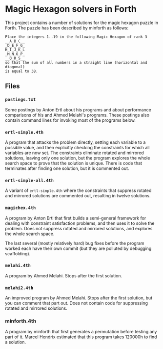 # Magic Hexagon solvers in Forth

This project contains a number of solutions for the magic hexagon
puzzle in Forth.  The puzzle has been described by minforth as
follows:

```
Place the integers 1..19 in the following Magic Hexagon of rank 3 
__A_B_C__
_D_E_F_G_
H_I_J_K_L
_M_N_O_P_
__Q_R_S__
so that the sum of all numbers in a straight line (horizontal and diagonal)
is equal to 38.
```

## Files

### `postings.txt`

Some postings by Anton Ertl about his programs and about performance
comparisons of his and Ahmed Melahi's programs.  These postings also
contain command lines for invoking most of the programs below.

### `ertl-simple.4th`

A program that attacks the problem directly, setting each variable to
a possible value, and then explicitly checking the constraints for
which all variables are now set.  The constraints eliminate rotated
and mirrored solutions, leaving only one solution, but the program
explores the whole search space to prove that the solution is unique.
There is code that terminates after finding one solution, but it is
commented out.

### `ertl-simple-all.4th`

A variant of `ertl-simple.4th` where the constraints that suppress
rotated and mirrored solutions are commented out, resulting in twelve
solutions.

### `magichex.4th`

A program by Anton Ertl that first builds a semi-general framework for
dealing with constraint satisfaction problems, and then uses it to
solve the problem.  Does not suppress rotated and mirrored solutions,
and explores the whole search space.

The last several (mostly relatively hard) bug fixes before the program
worked each have their own commit (but they are polluted by debugging
scaffolding).

### `melahi.4th`

A program by Ahmed Melahi.  Stops after the first solution.

### `melahi2.4th`

An improved program by Ahmed Melahi.  Stops after the first solution,
but you can comment that part out.  Does not contain code for
suppressing rotated and mirrored solutions.

### minforth.4th

A program by minforth that first generates a permutation before
testing any part of it.  Marcel Hendrix estimated that this program
takes 120000h to find a solution.
